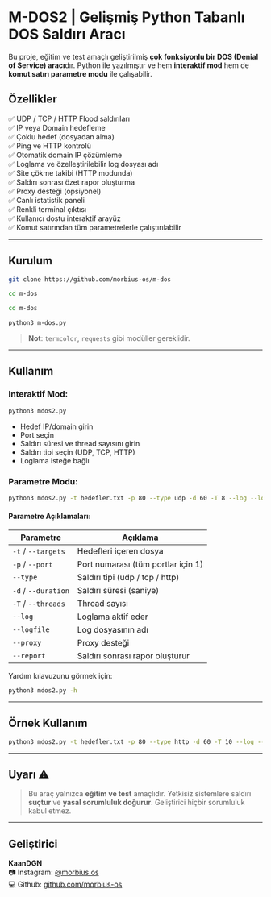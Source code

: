 # M-DOS2 | Gelişmiş Python Tabanlı DOS Saldırı Aracı

Bu proje, eğitim ve test amaçlı geliştirilmiş **çok fonksiyonlu bir DOS (Denial of Service) aracı**dır. Python ile yazılmıştır ve hem **interaktif mod** hem de **komut satırı parametre modu** ile çalışabilir.

## Özellikler

✅ UDP / TCP / HTTP Flood saldırıları  
✅ IP veya Domain hedefleme  
✅ Çoklu hedef (dosyadan alma)  
✅ Ping ve HTTP kontrolü  
✅ Otomatik domain IP çözümleme  
✅ Loglama ve özelleştirilebilir log dosyası adı  
✅ Site çökme takibi (HTTP modunda)  
✅ Saldırı sonrası özet rapor oluşturma  
✅ Proxy desteği (opsiyonel)  
✅ Canlı istatistik paneli  
✅ Renkli terminal çıktısı  
✅ Kullanıcı dostu interaktif arayüz  
✅ Komut satırından tüm parametrelerle çalıştırılabilir

---

## Kurulum

```bash
git clone https://github.com/morbius-os/m-dos

cd m-dos

cd m-dos

python3 m-dos.py
```


> **Not**: `termcolor`, `requests` gibi modüller gereklidir.

---

## Kullanım

### Interaktif Mod:

```bash
python3 mdos2.py
```

- Hedef IP/domain girin
- Port seçin
- Saldırı süresi ve thread sayısını girin
- Saldırı tipi seçin (UDP, TCP, HTTP)
- Loglama isteğe bağlı

### Parametre Modu:

```bash
python3 mdos2.py -t hedefler.txt -p 80 --type udp -d 60 -T 8 --log --logfile kayit.txt
```

#### Parametre Açıklamaları:

| Parametre     | Açıklama |
|---------------|----------|
| `-t` / `--targets` | Hedefleri içeren dosya |
| `-p` / `--port`    | Port numarası (tüm portlar için 1) |
| `--type`           | Saldırı tipi (udp / tcp / http) |
| `-d` / `--duration`| Saldırı süresi (saniye) |
| `-T` / `--threads` | Thread sayısı |
| `--log`            | Loglama aktif eder |
| `--logfile`        | Log dosyasının adı |
| `--proxy`          | Proxy desteği |
| `--report`         | Saldırı sonrası rapor oluşturur |

Yardım kılavuzunu görmek için:

```bash
python3 mdos2.py -h
```

---

## Örnek Kullanım

```bash
python3 mdos2.py -t hedefler.txt -p 80 --type http -d 60 -T 10 --log --logfile log.txt --report
```

---

## Uyarı ⚠️

> Bu araç yalnızca **eğitim ve test** amaçlıdır. Yetkisiz sistemlere saldırı **suçtur** ve **yasal sorumluluk doğurur**. Geliştirici hiçbir sorumluluk kabul etmez.

---

## Geliştirici

**KaanDGN**  
📷 Instagram: [@morbius.os](https://instagram.com/kaandgn.sh)  
💻 Github: [github.com/morbius-os](https://github.com/kaandgn-sh)
